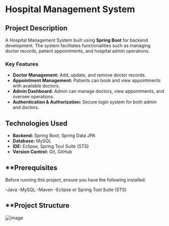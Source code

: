 # **Hospital Management System**

## **Project Description**
A Hospital Management System built using **Spring Boot** for backend development. The system facilitates functionalities such as managing doctor records, patient appointments, and hospital admin operations.

### **Key Features**
- **Doctor Management:** Add, update, and remove doctor records.
- **Appointment Management:** Patients can book and view appointments with available doctors.
- **Admin Dashboard:** Admin can manage doctors, view appointments, and oversee operations.
- **Authentication & Authorization:** Secure login system for both admin and doctors.

## **Technologies Used**
- **Backend:** Spring Boot, Spring Data JPA
- **Database:** MySQL
- **IDE:** Eclipse, Spring Tool Suite (STS)
- **Version Control:** Git, GitHub
## **Prerequisites
Before running this project, ensure you have the following installed:

-Java 
-MySQL
-Maven
-Eclipse or Spring Tool Suite (STS)
## **Project Structure
![image](https://github.com/user-attachments/assets/b275a97c-1ba7-4647-b221-d32672abc855)


